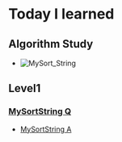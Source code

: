 # Today I learned
## Algorithm Study

- ![MySort_String](https://programmers.co.kr/learn/courses/30/lessons/12915)


## Level1
### [MySortString Q](https://programmers.co.kr/learn/courses/30/lessons/12915)
- [MySortString A](https://github.com/jybyun9533/TIL/blob/master/src/com/MyAlgorithm/Level1/MySort_String.java)


